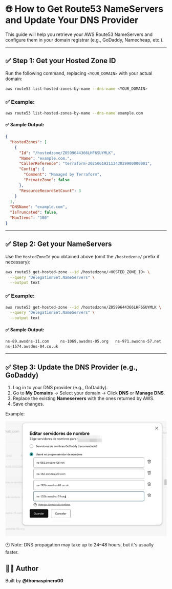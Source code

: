 
# 🌐 How to Get Route53 NameServers and Update Your DNS Provider

This guide will help you retrieve your AWS Route53 NameServers and configure them in your domain registrar (e.g., GoDaddy, Namecheap, etc.).

---

## ✅ Step 1: Get your Hosted Zone ID

Run the following command, replacing `<YOUR_DOMAIN>` with your actual domain:

```bash
aws route53 list-hosted-zones-by-name --dns-name <YOUR_DOMAIN>
```

### ✅ Example:

```bash
aws route53 list-hosted-zones-by-name --dns-name example.com
```

#### ✅ Sample Output:

```json
{
  "HostedZones": [
    {
      "Id": "/hostedzone/Z0599644366LHF6SUYMLK",
      "Name": "example.com.",
      "CallerReference": "terraform-20250619211343029900000001",
      "Config": {
        "Comment": "Managed by Terraform",
        "PrivateZone": false
      },
      "ResourceRecordSetCount": 3
    }
  ],
  "DNSName": "example.com",
  "IsTruncated": false,
  "MaxItems": "100"
}
```

---

## ✅ Step 2: Get your NameServers

Use the `HostedZoneId` you obtained above (omit the `/hostedzone/` prefix if necessary):

```bash
aws route53 get-hosted-zone --id /hostedzone/<HOSTED_ZONE_ID> \
  --query "DelegationSet.NameServers" \
  --output text
```

### ✅ Example:

```bash
aws route53 get-hosted-zone --id /hostedzone/Z0599644366LHF6SUYMLK \
  --query "DelegationSet.NameServers" \
  --output text
```

#### ✅ Sample Output:

```
ns-89.awsdns-11.com     ns-1069.awsdns-05.org   ns-971.awsdns-57.net    ns-1574.awsdns-04.co.uk
```

---

## ✅ Step 3: Update the DNS Provider (e.g., GoDaddy)

1. Log in to your DNS provider (e.g., GoDaddy).
2. Go to **My Domains** → Select your domain → Click **DNS** or **Manage DNS**.
3. Replace the existing **Nameservers** with the ones returned by AWS.
4. Save changes.

Example:

![Nameservers edition example.](/nameservers_edition_example.jpeg "Nameservers edition example.")

🕐 Note: DNS propagation may take up to 24–48 hours, but it's usually faster.

## 🧑‍💻 Author
Built by **@thomaspinero00**